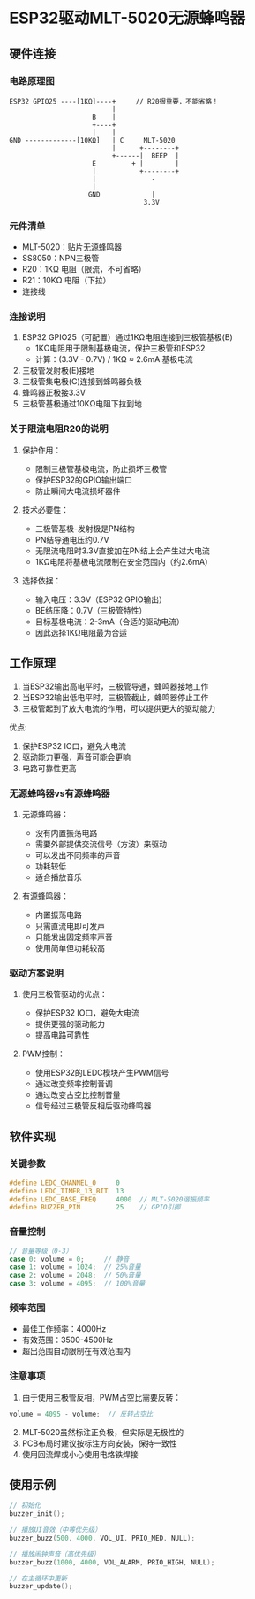 # ESP32驱动MLT-5020无源蜂鸣器

## 硬件连接

### 电路原理图
```
ESP32 GPIO25 ----[1KΩ]----+     // R20很重要，不能省略！
                          |
                     B    |
                     +----+
                     |    |
GND -------------[10KΩ]   | C     MLT-5020
                          |      +--------+
                          +------|  BEEP  |
                     E         + |        |
                     |           +--------+
                     |              -
                     |
                    GND             |
                                  3.3V
```

### 元件清单
- MLT-5020：贴片无源蜂鸣器
- SS8050：NPN三极管
- R20：1KΩ 电阻（限流，不可省略）
- R21：10KΩ 电阻（下拉）
- 连接线

### 连接说明
1. ESP32 GPIO25（可配置）通过1KΩ电阻连接到三极管基极(B)
   - 1KΩ电阻用于限制基极电流，保护三极管和ESP32
   - 计算：(3.3V - 0.7V) / 1KΩ ≈ 2.6mA 基极电流
2. 三极管发射极(E)接地
3. 三极管集电极(C)连接到蜂鸣器负极
4. 蜂鸣器正极接3.3V
5. 三极管基极通过10KΩ电阻下拉到地

### 关于限流电阻R20的说明
1. 保护作用：
   - 限制三极管基极电流，防止损坏三极管
   - 保护ESP32的GPIO输出端口
   - 防止瞬间大电流损坏器件

2. 技术必要性：
   - 三极管基极-发射极是PN结构
   - PN结导通电压约0.7V
   - 无限流电阻时3.3V直接加在PN结上会产生过大电流
   - 1KΩ电阻将基极电流限制在安全范围内（约2.6mA）

3. 选择依据：
   - 输入电压：3.3V（ESP32 GPIO输出）
   - BE结压降：0.7V（三极管特性）
   - 目标基极电流：2-3mA（合适的驱动电流）
   - 因此选择1KΩ电阻最为合适

## 工作原理
1. 当ESP32输出高电平时，三极管导通，蜂鸣器接地工作
2. 当ESP32输出低电平时，三极管截止，蜂鸣器停止工作
3. 三极管起到了放大电流的作用，可以提供更大的驱动能力

优点:
1. 保护ESP32 IO口，避免大电流
2. 驱动能力更强，声音可能会更响
3. 电路可靠性更高

### 无源蜂鸣器vs有源蜂鸣器
1. 无源蜂鸣器：
   - 没有内置振荡电路
   - 需要外部提供交流信号（方波）来驱动
   - 可以发出不同频率的声音
   - 功耗较低
   - 适合播放音乐

2. 有源蜂鸣器：
   - 内置振荡电路
   - 只需直流电即可发声
   - 只能发出固定频率声音
   - 使用简单但功耗较高

### 驱动方案说明
1. 使用三极管驱动的优点：
   - 保护ESP32 IO口，避免大电流
   - 提供更强的驱动能力
   - 提高电路可靠性

2. PWM控制：
   - 使用ESP32的LEDC模块产生PWM信号
   - 通过改变频率控制音调
   - 通过改变占空比控制音量
   - 信号经过三极管反相后驱动蜂鸣器

## 软件实现

### 关键参数
```cpp
#define LEDC_CHANNEL_0     0
#define LEDC_TIMER_13_BIT  13
#define LEDC_BASE_FREQ     4000  // MLT-5020谐振频率
#define BUZZER_PIN         25    // GPIO引脚
```

### 音量控制
```cpp
// 音量等级（0-3）
case 0: volume = 0;     // 静音
case 1: volume = 1024;  // 25%音量
case 2: volume = 2048;  // 50%音量
case 3: volume = 4095;  // 100%音量
```

### 频率范围
- 最佳工作频率：4000Hz
- 有效范围：3500-4500Hz
- 超出范围自动限制在有效范围内

### 注意事项
1. 由于使用三极管反相，PWM占空比需要反转：
```cpp
volume = 4095 - volume;  // 反转占空比
```

2. MLT-5020虽然标注正负极，但实际是无极性的
3. PCB布局时建议按标注方向安装，保持一致性
4. 使用回流焊或小心使用电烙铁焊接

## 使用示例
```cpp
// 初始化
buzzer_init();

// 播放UI音效（中等优先级）
buzzer_buzz(500, 4000, VOL_UI, PRIO_MED, NULL);

// 播放闹钟声音（高优先级）
buzzer_buzz(1000, 4000, VOL_ALARM, PRIO_HIGH, NULL);

// 在主循环中更新
buzzer_update();
``` 